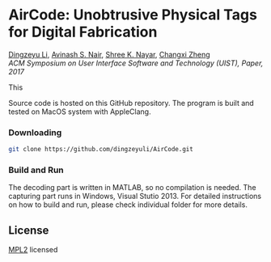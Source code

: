 # AirCode: Unobtrusive Physical Tags for Digital Fabrication 


[Dingzeyu Li](http://dingzeyu.li/), [Avinash S. Nair](https://www.linkedin.com/in/avinash-s-nair), [ Shree K. Nayar](http://www.cs.columbia.edu/~nayar/), [Changxi Zheng](http://www.cs.columbia.edu/~cxz/)<br>
*ACM Symposium on User Interface Software and Technology (UIST), Paper, 2017*<br/>

This 

Source code is hosted on this GitHub repository. The program is built and tested on MacOS system with AppleClang.

### Downloading
```bash
git clone https://github.com/dingzeyuli/AirCode.git
```
### Build and Run

The decoding part is written in MATLAB, so no compilation is needed. The capturing part runs in Windows, Visual Stutio 2013. For detailed instructions on how to build and run, please check individual folder for more details.

## License
[MPL2](http://www.mozilla.org/MPL/2.0/) licensed